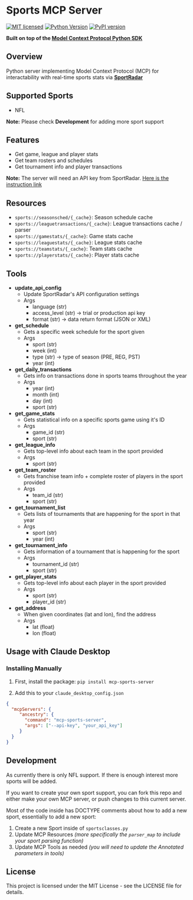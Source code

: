 # Sports MCP Server
[![MIT licensed][mit-badge]][mit-url]
[![Python Version][python-badge]][python-url]
[![PyPI version][pypi-badge]][pypi-url]

[mit-badge]: https://img.shields.io/pypi/l/mcp.svg
[mit-url]: https://github.com/reeeeemo/mcp-sports/blob/main/LICENSE
[python-badge]: https://img.shields.io/pypi/pyversions/mcp.svg
[python-url]: https://www.python.org/downloads/
[pypi-badge]: https://badge.fury.io/py/mcp-sports-server.svg
[pypi-url]: https://pypi.org/project/mcp-sports-server


<strong>Built on top of the [Model Context Protocol Python SDK](https://modelcontextprotocol.io)</strong>

## Overview
Python server implementing Model Context Protocol (MCP) for interactability with real-time sports stats via [**SportRadar**](https://sportradar.com/)

## Supported Sports
- NFL

**Note:** Please check **Development** for adding more sport support

## Features
- Get game, league and player stats
- Get team rosters and schedules
- Get tournament info and player transactions

**Note:** The server will need an API key from SportRadar. [Here is the instruction link](https://developer.sportradar.com/football/docs/football-ig-account-setup)

## Resources
- `sports://seasonsched/{_cache}`: Season schedule cache
- `sports://leaguetransactions/{_cache}`: League transactions cache / parser
- `sports://gamestats/{_cache}`: Game stats cache
- `sports://leaguestats/{_cache}`: League stats cache
- `sports://teamstats/{_cache}`: Team stats cache
- `sports://playerstats/{_cache}`: Player stats cache

## Tools

- **update_api_config**
    - Update SportRadar's API configuration settings 
    - Args
        - language (str)
        - access_level (str) -> trial or production api key
        - format (str) -> data return format (JSON or XML)
- **get_schedule**
    - Gets a specific week schedule for the sport given
    - Args
        - sport (str) 
        - week (int)
        - type (str) -> type of season (PRE, REG, PST)
        - year (int)
- **get_daily_transactions**
    - Gets info on transactions done in sports teams throughout the year
    - Args
        - year (int)
        - month (int)
        - day (int)
        - sport (str)
- **get_game_stats**
    - Gets statistical info on a specific sports game using it's ID
    - Args
        - game_id (str)
        - sport (str)
- **get_league_info**
    - Gets top-level info about each team in the sport provided
    - Args
        - sport (str)
- **get_team_roster**
    - Gets franchise team info + complete roster of players in the sport provided
    - Args
        - team_id (str)
        - sport (str)
- **get_tournament_list**
    - Gets lists of tournaments that are happening for the sport in that year
    - Args
        - sport (str)
        - year (int)
- **get_tournament_info**
    - Gets information of a tournament that is happening for the sport
    - Args
        - tournament_id (str)
        - sport (str)
- **get_player_stats**
    - Gets top-level info about each player in the sport provided
    - Args
        - sport (str)
        - player_id (str)
- **get_address**
    - When given coordinates (lat and lon), find the address
    - Args
        - lat (float)
        - lon (float)


## Usage with Claude Desktop

### Installing Manually
1. First, install the package:
```pip install mcp-sports-server```


2. Add this to your `claude_desktop_config.json` 

```json
{
  "mcpServers": {
     "ancestry": {
       "command": "mcp-sports-server",
       "args": ["--api-key", "your_api_key"]
     }
  }
}
```
## Development
As currently there is only NFL support. If there is enough interest more sports will be added.

If you want to create your own sport support, you can fork this repo and either make your own MCP server, or push changes to this current server.

Most of the code inside has DOCTYPE comments about how to add a new sport, essentially to add a new sport:
1. Create a new Sport inside of `sportsclasses.py`
2. Update MCP Resources *(more specifically the `parser_map` to include your sport parsing function)*
3. Update MCP Tools as needed *(you will need to update the Annotated parameters in tools)*
## License

This project is licensed under the MIT License - see the LICENSE file for details.
